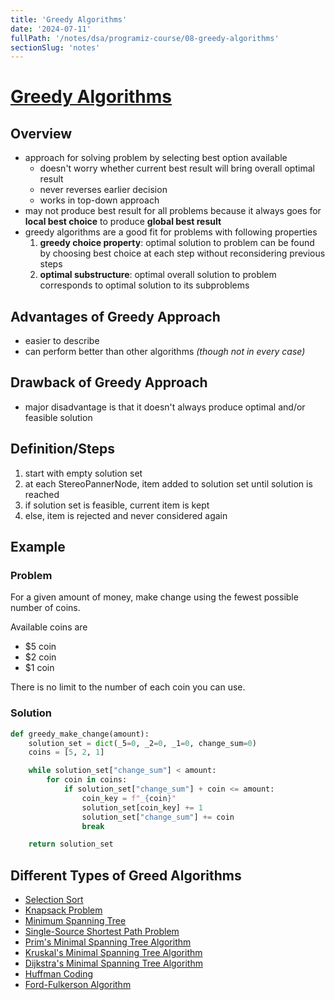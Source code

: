 ```yaml
---
title: 'Greedy Algorithms'
date: '2024-07-11'
fullPath: '/notes/dsa/programiz-course/08-greedy-algorithms'
sectionSlug: 'notes'
---
```


# [Greedy Algorithms](https://www.programiz.com/dsa/greedy-algorithm)

## Overview

- approach for solving problem by selecting best option available
    - doesn't worry whether current best result will bring overall optimal result
    - never reverses earlier decision
    - works in top-down approach
- may not produce best result for all problems because it always goes for **local best choice** to produce **global best result**
- greedy algorithms are a good fit for problems with following properties
    1. **greedy choice property**: optimal solution to problem can be found by choosing best choice at each step without reconsidering previous steps
    2. **optimal substructure**: optimal overall solution to problem corresponds to optimal solution to its subproblems

## Advantages of Greedy Approach

- easier to describe
- can perform better than other algorithms _(though not in every case)_

## Drawback of Greedy Approach

- major disadvantage is that it doesn't always produce optimal and/or feasible solution

## Definition/Steps

1. start with empty solution set
2. at each StereoPannerNode, item added to solution set until solution is reached
3. if solution set is feasible, current item is kept
4. else, item is rejected and never considered again

## Example

### Problem

For a given amount of money, make change using the fewest possible number of coins.

Available coins are
- $5 coin
- $2 coin
- $1 coin

There is no limit to the number of each coin you can use.

### Solution

```python
def greedy_make_change(amount):
    solution_set = dict(_5=0, _2=0, _1=0, change_sum=0)
    coins = [5, 2, 1]

    while solution_set["change_sum"] < amount:
        for coin in coins:
            if solution_set["change_sum"] + coin <= amount:
                coin_key = f"_{coin}"
                solution_set[coin_key] += 1
                solution_set["change_sum"] += coin
                break

    return solution_set


```

## Different Types of Greed Algorithms

- [Selection Sort](https://www.programiz.com/dsa/selection-sort)
- [Knapsack Problem](https://en.wikipedia.org/wiki/Knapsack_problem)
- [Minimum Spanning Tree](https://www.programiz.com/dsa/spanning-tree-and-minimum-spanning-tree)
- [Single-Source Shortest Path Problem](https://en.wikipedia.org/wiki/Shortest_path_problem)
- [Prim's Minimal Spanning Tree Algorithm](/docs/notes/dsa/programiz-course/08-greedy-algorithms/prims-algorithm.md)
- [Kruskal's Minimal Spanning Tree Algorithm](/docs/notes/dsa/programiz-course/08-greedy-algorithms/kruskals-algorithm.md)
- [Dijkstra's Minimal Spanning Tree Algorithm](/docs/notes/dsa/programiz-course/08-greedy-algorithms/dijkstras-algorithm.md)
- [Huffman Coding](/docs/notes/dsa/programiz-course/08-greedy-algorithms/huffman-coding.md)
- [Ford-Fulkerson Algorithm](/docs/notes/dsa/programiz-course/08-greedy-algorithms/ford-fulkerson-algorithm.md)
